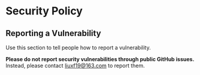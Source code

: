 # Security Policy

## Reporting a Vulnerability

Use this section to tell people how to report a vulnerability.

**Please do not report security vulnerabilities through public GitHub issues.** Instead, please contact [liuxf19@163.com](liuxf19@163.com) to report them.  
